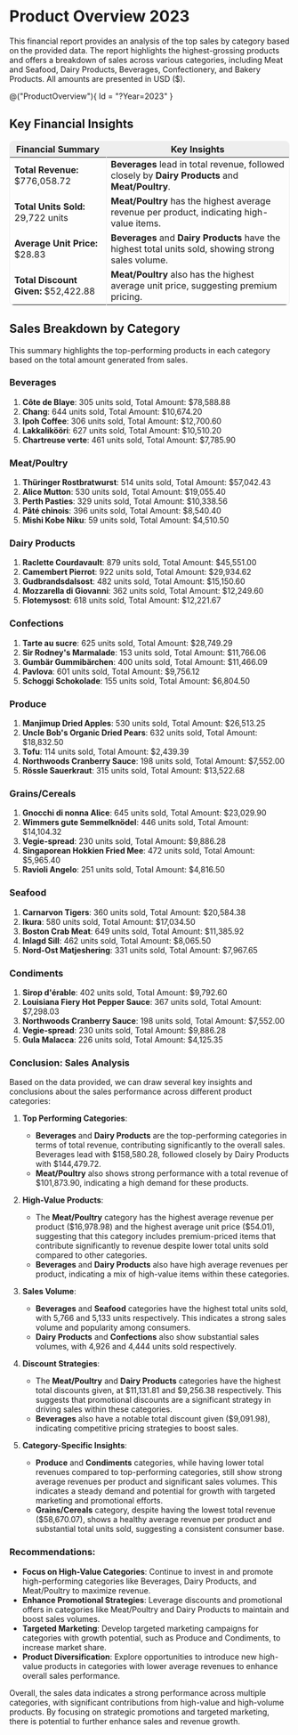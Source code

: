 <style>
    .product-overview-table {
        margin-bottom: 20px;
    }

    .product-overview-key-insights table {
        border: 1px solid #eee;
        border-radius: 8px;
    }

    .product-overview-key-insights table tr {
        border: none;
    }

    .product-overview-key-insights table th {
        background: #eee;
    }

    .product-overview-key-insights table th,
    .product-overview-key-insights table td {
        border: none;
    }

    .product-overview-key-insights table th:first-child,
    .product-overview-key-insights table td:first-child {
        border-right: 1px solid #eee;
    }

</style>

# Product Overview 2023

This financial report provides an analysis of the top sales by category based on the provided data. The report highlights the highest-grossing products and offers a breakdown of sales across various categories, including Meat and Seafood, Dairy Products, Beverages, Confectionery, and Bakery Products. All amounts are presented in USD ($).

<div class="product-overview-table">

@("ProductOverview"){ Id = "?Year=2023" }

</div>

## Key Financial Insights
<div class="product-overview-key-insights">

| **Financial Summary**    | **Key Insights** |
|------------------------|-----------------------------------------------------------|
| **Total Revenue:** $776,058.72          | **Beverages** lead in total revenue, followed closely by **Dairy Products** and **Meat/Poultry**.
| **Total Units Sold:** 29,722 units      | **Meat/Poultry** has the highest average revenue per product, indicating high-value items.      |
| **Average Unit Price:** $28.83    |     **Beverages** and **Dairy Products** have the highest total units sold, showing strong sales volume.   |
| **Total Discount Given:** $52,422.88   | **Meat/Poultry** also has the highest average unit price, suggesting premium pricing.       |
 
 </div>                     

## **Sales Breakdown by Category**

This summary highlights the top-performing products in each category based on the total amount generated from sales. 

### Beverages
1. **Côte de Blaye**: 305 units sold, Total Amount: \$78,588.88
2. **Chang**: 644 units sold, Total Amount: \$10,674.20
3. **Ipoh Coffee**: 306 units sold, Total Amount: \$12,700.60
4. **Lakkalikööri**: 627 units sold, Total Amount: \$10,510.20
5. **Chartreuse verte**: 461 units sold, Total Amount: \$7,785.90

### Meat/Poultry
1. **Thüringer Rostbratwurst**: 514 units sold, Total Amount: \$57,042.43
2. **Alice Mutton**: 530 units sold, Total Amount: \$19,055.40
3. **Perth Pasties**: 329 units sold, Total Amount: \$10,338.56
4. **Pâté chinois**: 396 units sold, Total Amount: \$8,540.40
5. **Mishi Kobe Niku**: 59 units sold, Total Amount: \$4,510.50

### Dairy Products
1. **Raclette Courdavault**: 879 units sold, Total Amount: \$45,551.00
2. **Camembert Pierrot**: 922 units sold, Total Amount: \$29,934.62
3. **Gudbrandsdalsost**: 482 units sold, Total Amount: \$15,150.60
4. **Mozzarella di Giovanni**: 362 units sold, Total Amount: \$12,249.60
5. **Flotemysost**: 618 units sold, Total Amount: \$12,221.67

### Confections
1. **Tarte au sucre**: 625 units sold, Total Amount: \$28,749.29
2. **Sir Rodney's Marmalade**: 153 units sold, Total Amount: \$11,766.06
3. **Gumbär Gummibärchen**: 400 units sold, Total Amount: \$11,466.09
4. **Pavlova**: 601 units sold, Total Amount: \$9,756.12
5. **Schoggi Schokolade**: 155 units sold, Total Amount: \$6,804.50

### Produce
1. **Manjimup Dried Apples**: 530 units sold, Total Amount: \$26,513.25
2. **Uncle Bob's Organic Dried Pears**: 632 units sold, Total Amount: \$18,832.50
3. **Tofu**: 114 units sold, Total Amount: \$2,439.39
4. **Northwoods Cranberry Sauce**: 198 units sold, Total Amount: \$7,552.00
5. **Rössle Sauerkraut**: 315 units sold, Total Amount: \$13,522.68

### Grains/Cereals
1. **Gnocchi di nonna Alice**: 645 units sold, Total Amount: \$23,029.90
2. **Wimmers gute Semmelknödel**: 446 units sold, Total Amount: \$14,104.32
3. **Vegie-spread**: 230 units sold, Total Amount: \$9,886.28
4. **Singaporean Hokkien Fried Mee**: 472 units sold, Total Amount: \$5,965.40
5. **Ravioli Angelo**: 251 units sold, Total Amount: \$4,816.50

### Seafood
1. **Carnarvon Tigers**: 360 units sold, Total Amount: \$20,584.38
2. **Ikura**: 580 units sold, Total Amount: \$17,034.50
3. **Boston Crab Meat**: 649 units sold, Total Amount: \$11,385.92
4. **Inlagd Sill**: 462 units sold, Total Amount: \$8,065.50
5. **Nord-Ost Matjeshering**: 331 units sold, Total Amount: \$7,967.65

### Condiments
1. **Sirop d'érable**: 402 units sold, Total Amount: \$9,792.60
2. **Louisiana Fiery Hot Pepper Sauce**: 367 units sold, Total Amount: \$7,298.03
3. **Northwoods Cranberry Sauce**: 198 units sold, Total Amount: \$7,552.00
4. **Vegie-spread**: 230 units sold, Total Amount: \$9,886.28
5. **Gula Malacca**: 226 units sold, Total Amount: \$4,125.35

### Conclusion: Sales Analysis

Based on the data provided, we can draw several key insights and conclusions about the sales performance across different product categories:

1. **Top Performing Categories**:
   - **Beverages** and **Dairy Products** are the top-performing categories in terms of total revenue, contributing significantly to the overall sales. Beverages lead with \$158,580.28, followed closely by Dairy Products with \$144,479.72.
   - **Meat/Poultry** also shows strong performance with a total revenue of \$101,873.90, indicating a high demand for these products.

2. **High-Value Products**:
   - The **Meat/Poultry** category has the highest average revenue per product (\$16,978.98) and the highest average unit price (\$54.01), suggesting that this category includes premium-priced items that contribute significantly to revenue despite lower total units sold compared to other categories.
   - **Beverages** and **Dairy Products** also have high average revenues per product, indicating a mix of high-value items within these categories.

3. **Sales Volume**:
   - **Beverages** and **Seafood** categories have the highest total units sold, with 5,766 and 5,133 units respectively. This indicates a strong sales volume and popularity among consumers.
   - **Dairy Products** and **Confections** also show substantial sales volumes, with 4,926 and 4,444 units sold respectively.

4. **Discount Strategies**:
   - The **Meat/Poultry** and **Dairy Products** categories have the highest total discounts given, at \$11,131.81 and \$9,256.38 respectively. This suggests that promotional discounts are a significant strategy in driving sales within these categories.
   - **Beverages** also have a notable total discount given (\$9,091.98), indicating competitive pricing strategies to boost sales.

5. **Category-Specific Insights**:
   - **Produce** and **Condiments** categories, while having lower total revenues compared to top-performing categories, still show strong average revenues per product and significant sales volumes. This indicates a steady demand and potential for growth with targeted marketing and promotional efforts.
   - **Grains/Cereals** category, despite having the lowest total revenue (\$58,670.07), shows a healthy average revenue per product and substantial total units sold, suggesting a consistent consumer base.

### Recommendations:
- **Focus on High-Value Categories**: Continue to invest in and promote high-performing categories like Beverages, Dairy Products, and Meat/Poultry to maximize revenue.
- **Enhance Promotional Strategies**: Leverage discounts and promotional offers in categories like Meat/Poultry and Dairy Products to maintain and boost sales volumes.
- **Targeted Marketing**: Develop targeted marketing campaigns for categories with growth potential, such as Produce and Condiments, to increase market share.
- **Product Diversification**: Explore opportunities to introduce new high-value products in categories with lower average revenues to enhance overall sales performance.

Overall, the sales data indicates a strong performance across multiple categories, with significant contributions from high-value and high-volume products. By focusing on strategic promotions and targeted marketing, there is potential to further enhance sales and revenue growth.